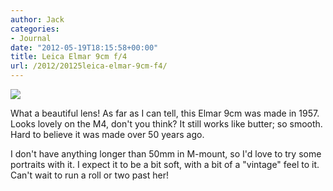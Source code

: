 ```yaml
---
author: Jack
categories:
- Journal
date: "2012-05-19T18:15:58+00:00"
title: Leica Elmar 9cm f/4
url: /2012/20125leica-elmar-9cm-f4/
---
```


![][1] 

What a beautiful lens! As far as I can tell, this Elmar 9cm was made in 1957. Looks lovely on the M4, don't you think? It still works like butter; so smooth. Hard to believe it was made over 50 years ago.

I don't have anything longer than 50mm in M-mount, so I'd love to try some portraits with it. I expect it to be a bit soft, with a bit of a "vintage" feel to it. Can't wait to run a roll or two past her!

 [1]: /img/2012/05/20120519_DSCF1438.jpg